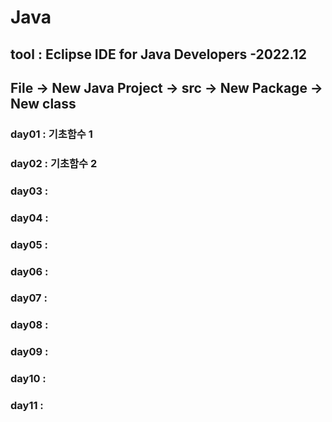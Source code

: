 # Java
## tool : Eclipse IDE for Java Developers -2022.12
## File -> New Java Project -> src -> New Package -> New class 
### day01 : 기초함수 1
### day02 : 기초함수 2
### day03 : 
### day04 : 
### day05 : 
### day06 : 
### day07 : 
### day08 : 
### day09 : 
### day10 : 
### day11 : 
